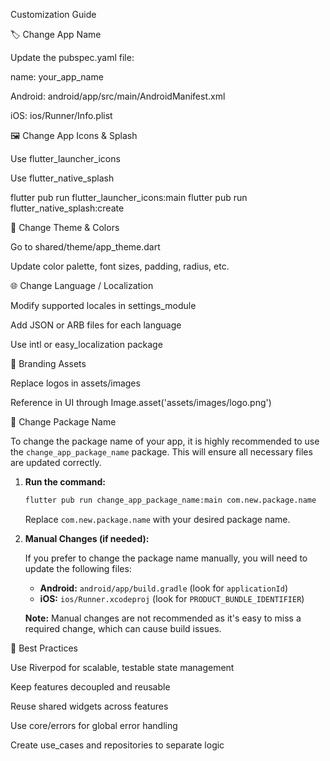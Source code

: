 Customization Guide

🏷️ Change App Name

Update the pubspec.yaml file:

name: your_app_name

Android: android/app/src/main/AndroidManifest.xml

iOS: ios/Runner/Info.plist

🖼️ Change App Icons & Splash

Use flutter_launcher_icons

Use flutter_native_splash

flutter pub run flutter_launcher_icons:main
flutter pub run flutter_native_splash:create

🎨 Change Theme & Colors

Go to shared/theme/app_theme.dart

Update color palette, font sizes, padding, radius, etc.

🌐 Change Language / Localization

Modify supported locales in settings_module

Add JSON or ARB files for each language

Use intl or easy_localization package

🧪 Branding Assets

Replace logos in assets/images

Reference in UI through Image.asset('assets/images/logo.png')

📁 Change Package Name

To change the package name of your app, it is highly recommended to use the `change_app_package_name` package. This will ensure all necessary files are updated correctly.

1.  **Run the command:**

    ```bash
    flutter pub run change_app_package_name:main com.new.package.name
    ```

    Replace `com.new.package.name` with your desired package name.

2.  **Manual Changes (if needed):**

    If you prefer to change the package name manually, you will need to update the following files:

    *   **Android:** `android/app/build.gradle` (look for `applicationId`)
    *   **iOS:** `ios/Runner.xcodeproj` (look for `PRODUCT_BUNDLE_IDENTIFIER`)

    **Note:** Manual changes are not recommended as it's easy to miss a required change, which can cause build issues.

🧭 Best Practices

Use Riverpod for scalable, testable state management

Keep features decoupled and reusable

Reuse shared widgets across features

Use core/errors for global error handling

Create use_cases and repositories to separate logic
